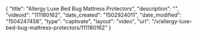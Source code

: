 {
    "title": "Allergy Luxe Bed Bug Mattress Protectors",
    "description": "",
    "videoid": "111180162",
    "date_created": "1502924011",
    "date_modified": "1504247458",
    "type": "captivate",
    "layout": "video",
    "url": "\/v\/allergy-luxe-bed-bug-mattress-protectors\/111180162"
}